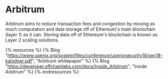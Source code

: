 # Arbitrum

Arbitrum aims to reduce transaction fees and congestion by moving as much computation and data storage off of Ethereum's main blockchain (layer 1) as it can. Storing data off of Ethereum's blockchain is known as Layer 2 scaling solutions.

{% resources %}
  {% Blog "https://www.usenix.org/system/files/conference/usenixsecurity18/sec18-kalodner.pdf", "Arbitrum whitepaper" %}
  {% Blog "https://developer.offchainlabs.com/docs/Inside_Arbitrum", "Inside Arbitrum" %}
{% endresources %}
